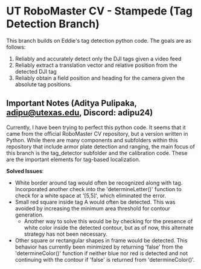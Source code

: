 # UT RoboMaster CV - Stampede (Tag Detection Branch)

This branch builds on Eddie's tag detection python code. The goals are as follows:
1. Reliably and accurately detect only the DJI tags given a video feed
2. Reliably extract a translation vector and relative position from the detected DJI tag
3. Reliably obtain a field position and heading for the camera given the absolute tag positions.

## Important Notes (Aditya Pulipaka, adipu@utexas.edu, Discord: adipu24)

Currently, I have been trying to perfect this python code. It seems that it came from the official RoboMaster CV repository, but a version written in Python. While there are many components and subfolders within this repository that include armor plate detection and ranging, the main focus of this branch is the tag_detector subfolder and the calibration code. These are the important elements for tag-based localization.

**Solved Issues**:
- White border around tag would often be recognized along with tag. Incorporated another check into the 'determineLetter()' function to check for a white space at '[5,5]', which eliminated the error.
- Small red square inside tag A would often be detected. This was avoided by increasing the minimum area threshold for contour generation.
    - Another way to solve this would be by checking for the presence of white color inside the detected contour, but as of now, this alternate strategy has not been necessary.
- Other square or rectangular shapes in frame would be detected. This behavior has currently been minimized by returning 'false' from the 'determineColor()' function if neither blue nor red is detected and not continuing with the contour if 'false' is returned from 'determineColor()'.

